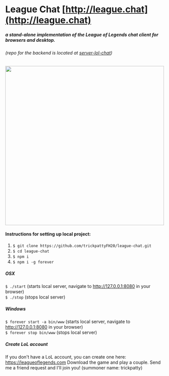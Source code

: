 # League Chat [http://league.chat](http://league.chat)
##### a stand-alone implementation of the League of Legends chat client for browsers and desktop.
###### (repo for the backend is located at [server-lol-chat](https://github.com/trickpattyFH20/server-lol-chat))
<img src="http://league.chat/images/screenshots/login.png" width="500" />

#### Instructions for setting up local project:

1. `$ git clone https://github.com/trickpattyFH20/league-chat.git`  
2. `$ cd league-chat`  
3. `$ npm i`
4. `$ npm i -g forever`

##### OSX
`$ ./start` (starts local server, navigate to http://127.0.0.1:8080 in your browser)    
`$ ./stop` (stops local server)    

##### Windows
`$ forever start -a bin/www` (starts local server, navigate to http://127.0.0.1:8080 in your browser)  
`$ forever stop bin/www` (stops local server)  

##### Create LoL account
If you don't have a LoL account, you can create one here:
https://leagueoflegends.com
Download the game and play a couple. Send me a friend request and I'll join you! (summoner name: trickpatty)
